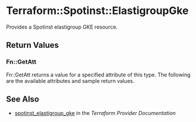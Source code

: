 # Terraform::Spotinst::ElastigroupGke

Provides a Spotinst elastigroup GKE resource.

## Return Values

### Fn::GetAtt

Fn::GetAtt returns a value for a specified attribute of this type. The following are the available attributes and sample return values.

## See Also

* [spotinst_elastigroup_gke](https://www.terraform.io/docs/providers/spotinst/r/elastigroup_gke.html) in the _Terraform Provider Documentation_
